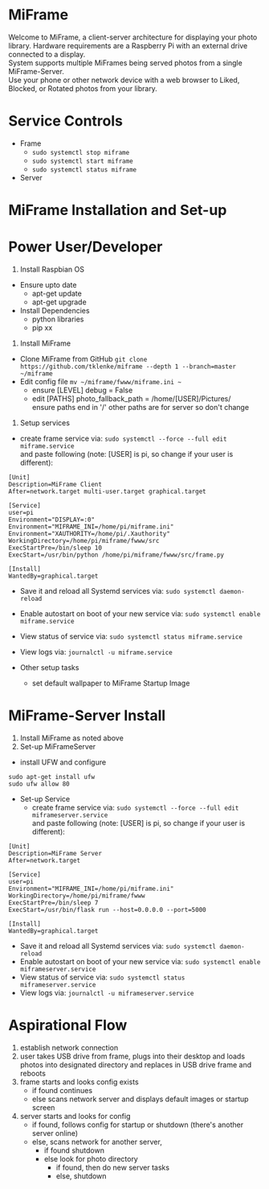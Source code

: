 # MiFrame

Welcome to MiFrame, a client-server architecture for displaying your photo library.
Hardware requirements are a Raspberry Pi with an external drive connected to a display.  
System supports multiple MiFrames being served photos from a single MiFrame-Server.  
Use your phone or other network device with a web browser to Liked, Blocked, or Rotated
photos from your library.    

# Service Controls
- Frame
  - `sudo systemctl stop miframe`
  - `sudo systemctl start miframe`
  - `sudo systemctl status miframe`
- Server

# MiFrame Installation and Set-up

# Power User/Developer
1. Install Raspbian OS
  - Ensure upto date
    - apt-get update
    - apt-get upgrade
  - Install Dependencies
    - python libraries
    - pip xx
1. Install MiFrame 
  - Clone MiFrame from GitHub
    `git clone https://github.com/tklenke/miframe --depth 1 --branch=master ~/miframe`
  - Edit config file
    `mv ~/miframe/fwww/miframe.ini ~`
      - ensure [LEVEL] debug = False
      - edit [PATHS] photo_fallback_path = /home/[USER]/Pictures/  
          ensure paths end in '/' other paths are for server so don't change
1. Setup services
  - create frame service via:
    `sudo systemctl --force --full edit miframe.service`  
    and paste following (note: [USER] is pi, so change if your user is different):

```
[Unit]
Description=MiFrame Client
After=network.target multi-user.target graphical.target

[Service]
user=pi
Environment="DISPLAY=:0"
Environment="MIFRAME_INI=/home/pi/miframe.ini"
Environment="XAUTHORITY=/home/pi/.Xauthority"
WorkingDirectory=/home/pi/miframe/fwww/src    
ExecStartPre=/bin/sleep 10
ExecStart=/usr/bin/python /home/pi/miframe/fwww/src/frame.py

[Install]
WantedBy=graphical.target
```
  - Save it and reload all Systemd services via:
    `sudo systemctl daemon-reload`
  - Enable autostart on boot of your new service via:
    `sudo systemctl enable miframe.service`
  - View status of service via:
    `sudo systemctl status miframe.service`
  - View logs via:
    `journalctl -u miframe.service`

  - Other setup tasks
    - set default wallpaper to MiFrame Startup Image
    
    
# MiFrame-Server Install
1. Install MiFrame as noted above
1. Set-up MiFrameServer
- install UFW and configure  
```
sudo apt-get install ufw
sudo ufw allow 80
```
- Set-up Service
  - create frame service via:
    `sudo systemctl --force --full edit miframeserver.service`  
    and paste following (note: [USER] is pi, so change if your user is different):

```
[Unit]
Description=MiFrame Server
After=network.target

[Service]
user=pi
Environment="MIFRAME_INI=/home/pi/miframe.ini"
WorkingDirectory=/home/pi/miframe/fwww    
ExecStartPre=/bin/sleep 7
ExecStart=/usr/bin/flask run --host=0.0.0.0 --port=5000

[Install]
WantedBy=graphical.target
```
  - Save it and reload all Systemd services via:
    `sudo systemctl daemon-reload`
  - Enable autostart on boot of your new service via:
    `sudo systemctl enable miframeserver.service`
  - View status of service via:
    `sudo systemctl status miframeserver.service`
  - View logs via:
    `journalctl -u miframeserver.service`


# Aspirational Flow
1. establish network connection
1. user takes USB drive from frame, plugs into their desktop and loads photos into designated directory
and replaces in USB drive frame and reboots 
1. frame starts and looks config exists
    - if found continues
    - else scans network server and displays default images or startup screen
1. server starts and looks for config
    - if found, follows config for startup or shutdown (there's another server online)
    - else, scans network for another server, 
        - if found shutdown
        - else look for photo directory
            - if found, then do new server tasks
            - else, shutdown












